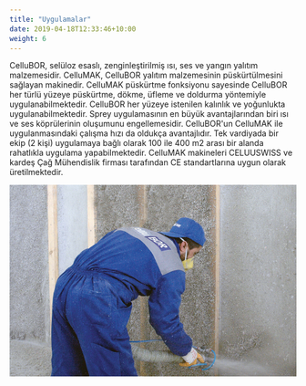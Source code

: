 ```yaml
---
title: "Uygulamalar"
date: 2019-04-18T12:33:46+10:00
weight: 6
---
```


CelluBOR, selüloz esaslı, zenginleştirilmiş ısı, ses ve yangın yalıtım malzemesidir. CelluMAK, CelluBOR yalıtım malzemesinin püskürtülmesini sağlayan makinedir. CelluMAK püskürtme fonksiyonu sayesinde CelluBOR her türlü yüzeye püskürtme, dökme, üfleme ve doldurma yöntemiyle uygulanabilmektedir. CelluBOR her yüzeye istenilen kalınlık ve yoğunlukta uygulanabilmektedir. Sprey uygulamasının en büyük avantajlarından biri ısı ve ses köprülerinin oluşumunu engellemesidir. CelluBOR'un CelluMAK ile uygulanmasındaki çalışma hızı da oldukça avantajlıdır. Tek vardiyada bir ekip (2 kişi) uygulamaya bağlı olarak 100 ile 400 m2 arası bir alanda rahatlıkla uygulama yapabilmektedir. CelluMAK makineleri CELUUSWISS ve kardeş Çağ Mühendislik firması tarafından CE standartlarına uygun olarak üretilmektedir.

![Uygulamalar](/images/services/uygulamalar.jpg)